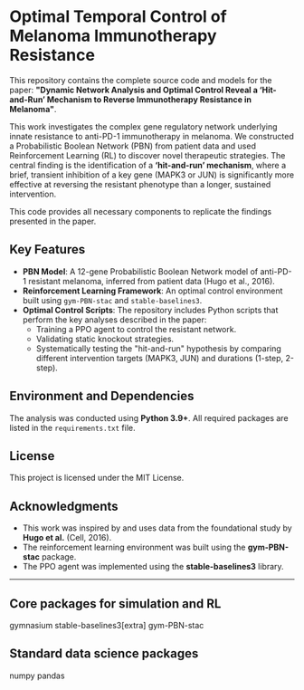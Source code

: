 # Optimal Temporal Control of Melanoma Immunotherapy Resistance

This repository contains the complete source code and models for the paper: **"Dynamic Network Analysis and Optimal Control Reveal a ‘Hit-and-Run’ Mechanism to Reverse Immunotherapy Resistance in Melanoma"**.

This work investigates the complex gene regulatory network underlying innate resistance to anti-PD-1 immunotherapy in melanoma. We constructed a Probabilistic Boolean Network (PBN) from patient data and used Reinforcement Learning (RL) to discover novel therapeutic strategies. The central finding is the identification of a **‘hit-and-run’ mechanism**, where a brief, transient inhibition of a key gene (MAPK3 or JUN) is significantly more effective at reversing the resistant phenotype than a longer, sustained intervention.

This code provides all necessary components to replicate the findings presented in the paper.

## Key Features

* **PBN Model**: A 12-gene Probabilistic Boolean Network model of anti-PD-1 resistant melanoma, inferred from patient data (Hugo et al., 2016).
* **Reinforcement Learning Framework**: An optimal control environment built using `gym-PBN-stac` and `stable-baselines3`.
* **Optimal Control Scripts**: The repository includes Python scripts that perform the key analyses described in the paper:
    * Training a PPO agent to control the resistant network.
    * Validating static knockout strategies.
    * Systematically testing the "hit-and-run" hypothesis by comparing different intervention targets (MAPK3, JUN) and durations (1-step, 2-step).




## Environment and Dependencies

The analysis was conducted using **Python 3.9+**. All required packages are listed in the `requirements.txt` file.



## License

This project is licensed under the MIT License.

## Acknowledgments

* This work was inspired by and uses data from the foundational study by **Hugo et al.** (Cell, 2016).
* The reinforcement learning environment was built using the **gym-PBN-stac** package.
* The PPO agent was implemented using the **stable-baselines3** library.

---


## Core packages for simulation and RL
gymnasium
stable-baselines3[extra]
gym-PBN-stac

## Standard data science packages
numpy
pandas

